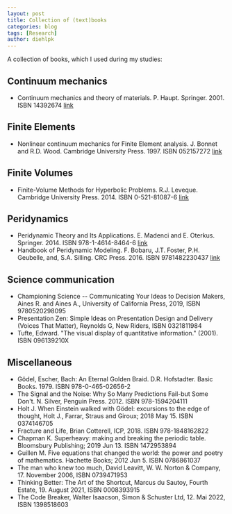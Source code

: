 ```yaml
---
layout: post
title: Collection of (text)books
categories: blog
tags: [Research]
author: diehlpk
---
```

A collection of books, which I used during my studies:

## Continuum mechanics
* Continuum mechanics and theory of materials. P. Haupt. Springer. 2001. ISBN 14392674 [link](http://www.springer.com/de/book/9783540431114)

## Finite Elements
* Nonlinear continuum mechanics for Finite Element analysis. J. Bonnet and R.D. Wood. Cambridge University Press. 1997. ISBN 052157272 [link](https://www.cambridge.org/core/books/nonlinear-continuum-mechanics-for-finite-element-analysis/67AD6DBAAB77E755C09E7FB82565DA0B)


## Finite Volumes
* Finite-Volume Methods for Hyperbolic Problems. R.J. Leveque. Cambridge University Press. 2014. ISBN 0-521-81087-6 [link](https://www.cambridge.org/core/books/finite-volume-methods-for-hyperbolic-problems/97D5D1ACB1926DA1D4D52EAD6909E2B9)

## Peridynamics
* Peridynamic Theory and Its Applications. E. Madenci and E. Oterkus. Springer. 2014. ISBN 978-1-4614-8464-6 [link](http://www.springer.com/gp/book/9781461484646)
* Handbook of Peridynamic Modeling. F. Bobaru, J.T. Foster, P.H. Geubelle, and, S.A. Silling. CRC Press. 2016. ISBN 9781482230437 [link](https://www.crcpress.com/Handbook-of-Peridynamic-Modeling/Bobaru-Foster-Geubelle-Silling/p/book/9781482230437)

## Science communication 

* Championing Science -- Communicating Your Ideas to Decision Makers, Aines R. and Aines A., University of California Press, 2019, ISBN 9780520298095
* Presentation Zen: Simple Ideas on Presentation Design and Delivery (Voices That Matter), Reynolds G, New Riders, ISBN 0321811984
* Tufte, Edward. "The visual display of quantitative information." (2001). ISBN 096139210X

## Miscellaneous
* Gödel, Escher, Bach: An Eternal Golden Braid. D.R. Hofstadter. Basic Books. 1979. ISBN 978-0-465-02656-2
* The Signal and the Noise: Why So Many Predictions Fail-but Some Don't. N. Silver, Penguin Press. 2012. ISBN 978-1594204111
* Holt J. When Einstein walked with Gödel: excursions to the edge of thought, Holt J., Farrar, Straus and Giroux; 2018 May 15. ISBN 0374146705
* Fracture and Life, Brian Cotterell, ICP, 2018. ISBN 978-1848162822
* Chapman K. Superheavy: making and breaking the periodic table. Bloomsbury Publishing; 2019 Jun 13. ISBN 1472953894
* Guillen M. Five equations that changed the world: the power and poetry of mathematics. Hachette Books; 2012 Jun 5. ISBN 0786861037
* The man who knew too much, David Leavitt, W. W. Norton & Company, 17. November 2006, ISBN 0739471953
* Thinking Better: The Art of the Shortcut, Marcus du Sautoy, Fourth Estate, 19. August 2021, ISBN 0008393915
* The Code Breaker, Walter Isaacson, Simon & Schuster Ltd, 12. Mai 2022, ISBN 1398518603
